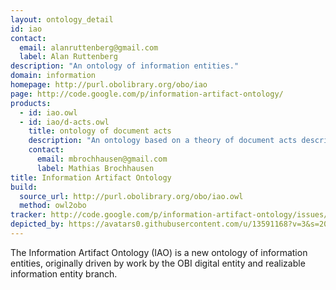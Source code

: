 ```yaml
---
layout: ontology_detail
id: iao
contact:
  email: alanruttenberg@gmail.com
  label: Alan Ruttenberg
description: "An ontology of information entities."
domain: information
homepage: http://purl.obolibrary.org/obo/iao
page: http://code.google.com/p/information-artifact-ontology/
products:
  - id: iao.owl
  - id: iao/d-acts.owl
    title: ontology of document acts
    description: "An ontology based on a theory of document acts describing what people can do with documents"
    contact:
      email: mbrochhausen@gmail.com
      label: Mathias Brochhausen
title: Information Artifact Ontology
build:
  source_url: http://purl.obolibrary.org/obo/iao.owl
  method: owl2obo
tracker: http://code.google.com/p/information-artifact-ontology/issues/list
depicted_by: https://avatars0.githubusercontent.com/u/13591168?v=3&s=200
---
```


The Information Artifact Ontology (IAO) is a new ontology of information entities, originally driven by work by the OBI digital entity and realizable information entity branch.
